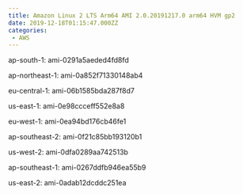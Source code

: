 ```yaml
---
title: Amazon Linux 2 LTS Arm64 AMI 2.0.20191217.0 arm64 HVM gp2
date: 2019-12-18T01:15:47.000ZZ
categories:
 - AWS
---
```


ap-south-1: ami-0291a5aeded4fd8fd

ap-northeast-1: ami-0a852f71330148ab4

eu-central-1: ami-06b1585bda287f8d7

us-east-1: ami-0e98ccceff552e8a8

eu-west-1: ami-0ea94bd176cb46fe1

ap-southeast-2: ami-0f21c85bb193120b1

us-west-2: ami-0dfa0289aa742513b

ap-southeast-1: ami-0267ddfb946ea55b9

us-east-2: ami-0adab12dcddc251ea

